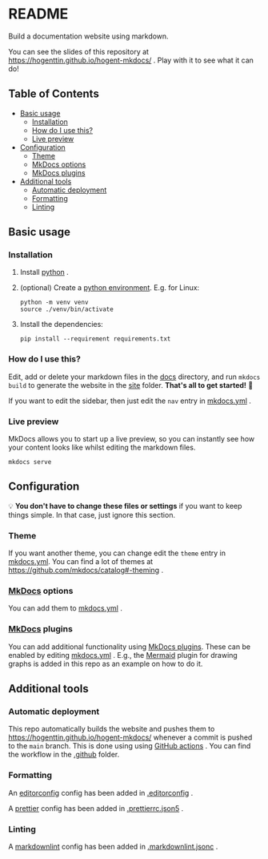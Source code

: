 # README

Build a documentation website using markdown.

You can see the slides of this repository at https://hogenttin.github.io/hogent-mkdocs/ . Play with it to see what it can do!

## Table of Contents

-   [Basic usage](#basic-usage)
    -   [Installation](#installation)
    -   [How do I use this?](#how-do-i-use-this)
    -   [Live preview](#live-preview)
-   [Configuration](#configuration)
    -   [Theme](#theme)
    -   [MkDocs options](#mkdocs-options)
    -   [MkDocs plugins](#mkdocs-plugins)
-   [Additional tools](#additional-tools)
    -   [Automatic deployment](#automatic-deployment)
    -   [Formatting](#formatting)
    -   [Linting](#linting)

## Basic usage

### Installation

1. Install [python](https://www.python.org/downloads/) .
2. (optional) Create a [python environment](https://docs.python.org/3/library/venv.html). E.g. for Linux:

    ```console
    python -m venv venv
    source ./venv/bin/activate
    ```

3. Install the dependencies:

    ```console
    pip install --requirement requirements.txt
    ```

### How do I use this?

Edit, add or delete your markdown files in the [docs](./docs/) directory, and run `mkdocs build` to generate the website in the [site](./site) folder. **That's all to get started!** :rocket:

If you want to edit the sidebar, then just edit the `nav` entry in [mkdocs.yml](./mkdocs.yml) .

### Live preview

MkDocs allows you to start up a live preview, so you can instantly see how your content looks like whilst editing the markdown files.

```console
mkdocs serve
```

## Configuration

:bulb: **You don't have to change these files or settings** if you want to keep things simple. In that case, just ignore this section.

### Theme

If you want another theme, you can change edit the `theme` entry in [mkdocs.yml](./mkdocs.yml). You can find a lot of themes at https://github.com/mkdocs/catalog#-theming .

### [MkDocs](https://www.mkdocs.org/) options

You can add them to [mkdocs.yml](./mkdocs.yml) .

### [MkDocs](https://www.mkdocs.org/) plugins

You can add additional functionality using [MkDocs plugins](https://github.com/mkdocs/catalog). These can be enabled by editing [mkdocs.yml](./mkdocs.yml) . E.g., the [Mermaid](https://github.com/fralau/mkdocs-mermaid2-plugin) plugin for drawing graphs is added in this repo as an example on how to do it.

## Additional tools

### Automatic deployment

This repo automatically builds the website and pushes them to https://hogenttin.github.io/hogent-mkdocs/ whenever a commit is pushed to the `main` branch. This is done using using [GitHub actions](https://docs.github.com/en/actions) . You can find the workflow in the [.github](./.github) folder.

### Formatting

An [editorconfig](https://editorconfig.org/) config has been added in [.editorconfig](./.editorconfig) .

A [prettier](https://prettier.io/docs/en/) config has been added in [.prettierrc.json5](./.prettierrc.json5) .

### Linting

A [markdownlint](https://github.com/DavidAnson/markdownlint) config has been added in [.markdownlint.jsonc](./.markdownlint.jsonc) .
